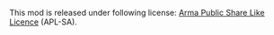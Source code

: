 This mod is released under following license: [Arma Public Share Like Licence](https://www.bohemia.net/community/licenses/arma-public-license-share-alike) (APL-SA).